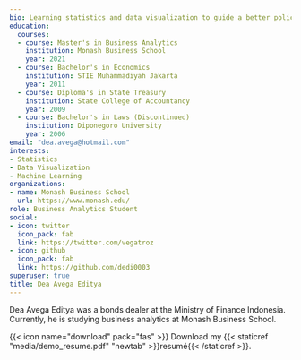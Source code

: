 ```yaml
---
bio: Learning statistics and data visualization to guide a better policy decision.
education:
  courses:
  - course: Master's in Business Analytics
    institution: Monash Business School
    year: 2021
  - course: Bachelor's in Economics
    institution: STIE Muhammadiyah Jakarta
    year: 2011
  - course: Diploma's in State Treasury
    institution: State College of Accountancy
    year: 2009  
  - course: Bachelor's in Laws (Discontinued)
    institution: Diponegoro University
    year: 2006
email: "dea.avega@hotmail.com"
interests:
- Statistics
- Data Visualization
- Machine Learning
organizations:
- name: Monash Business School
  url: https://www.monash.edu/
role: Business Analytics Student
social:
- icon: twitter
  icon_pack: fab
  link: https://twitter.com/vegatroz
- icon: github
  icon_pack: fab
  link: https://github.com/dedi0003
superuser: true
title: Dea Avega Editya
---
```


Dea Avega Editya was a bonds dealer at the Ministry of Finance Indonesia. Currently, he is studying business analytics at Monash Business School.

{{< icon name="download" pack="fas" >}} Download my {{< staticref "media/demo_resume.pdf" "newtab" >}}resumé{{< /staticref >}}.

